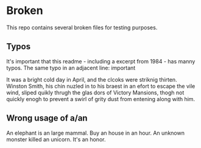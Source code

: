 # Broken

This repo contains several broken files for testing purposes.


## Typos

It's important that this readme - including a
excerpt from 1984 - has manny typos.
The same typo in an adjacent line: important

It was a bright cold day in April, and the clcoks were striknig thirten.
Winston Smith, his chin nuzled in to his braest in an efort to escape the
vile wind, sliped quikly thrugh the glas dors of Victory Mansions,
thogh not quickly enogh to prevent a swirl of grity dust from entening
along with him.


## Wrong usage of a/an

An elephant is an large mammal.
Buy an house in an hour.
An unknown monster killed an unicorn.
It's an honor.

